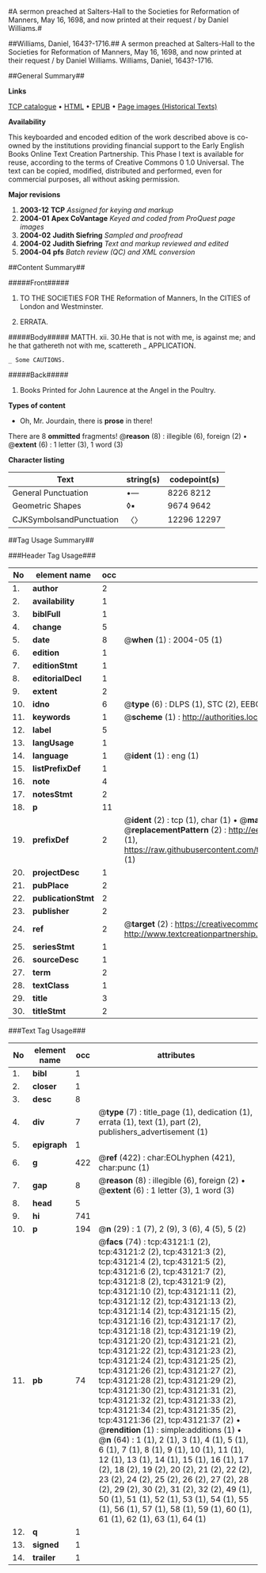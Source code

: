 #A sermon preached at Salters-Hall to the Societies for Reformation of Manners, May 16, 1698, and now printed at their request / by Daniel Williams.#

##Williams, Daniel, 1643?-1716.##
A sermon preached at Salters-Hall to the Societies for Reformation of Manners, May 16, 1698, and now printed at their request / by Daniel Williams.
Williams, Daniel, 1643?-1716.

##General Summary##

**Links**

[TCP catalogue](http://www.ota.ox.ac.uk/tcp/)  • 
[HTML](http://tei.it.ox.ac.uk/tcp/Texts-HTML/free/A66/A66353.html)  • 
[EPUB](http://tei.it.ox.ac.uk/tcp/Texts-EPUB/free/A66/A66353.epub) • 
[Page images (Historical Texts)](https://data.historicaltexts.jisc.ac.uk/view?pubId=eebo-09440537e&pageId=eebo-09440537e-43121-1)

**Availability**

This keyboarded and encoded edition of the
	       work described above is co-owned by the institutions
	       providing financial support to the Early English Books
	       Online Text Creation Partnership. This Phase I text is
	       available for reuse, according to the terms of Creative
	       Commons 0 1.0 Universal. The text can be copied,
	       modified, distributed and performed, even for
	       commercial purposes, all without asking permission.

**Major revisions**

1. __2003-12__ __TCP__ *Assigned for keying and markup*
1. __2004-01__ __Apex CoVantage__ *Keyed and coded from ProQuest page images*
1. __2004-02__ __Judith Siefring__ *Sampled and proofread*
1. __2004-02__ __Judith Siefring__ *Text and markup reviewed and edited*
1. __2004-04__ __pfs__ *Batch review (QC) and XML conversion*

##Content Summary##

#####Front#####

1. TO THE SOCIETIES FOR THE Reformation of Manners, In the CITIES of London and Westminster.

1. ERRATA.

#####Body#####
MATTH. xii. 30.He that is not with me, is against me; and he that gathereth not with me, scattereth 
    _ APPLICATION.

    _ Some CAUTIONS.

#####Back#####

1. Books Printed for John Laurence at the Angel in the Poultry.

**Types of content**

  * Oh, Mr. Jourdain, there is **prose** in there!

There are 8 **ommitted** fragments! 
 @__reason__ (8) : illegible (6), foreign (2)  •  @__extent__ (6) : 1 letter (3), 1 word (3)

**Character listing**


|Text|string(s)|codepoint(s)|
|---|---|---|
|General Punctuation|•—|8226 8212|
|Geometric Shapes|◊▪|9674 9642|
|CJKSymbolsandPunctuation|〈〉|12296 12297|

##Tag Usage Summary##

###Header Tag Usage###

|No|element name|occ|attributes|
|---|---|---|---|
|1.|__author__|2||
|2.|__availability__|1||
|3.|__biblFull__|1||
|4.|__change__|5||
|5.|__date__|8| @__when__ (1) : 2004-05 (1)|
|6.|__edition__|1||
|7.|__editionStmt__|1||
|8.|__editorialDecl__|1||
|9.|__extent__|2||
|10.|__idno__|6| @__type__ (6) : DLPS (1), STC (2), EEBO-CITATION (1), OCLC (1), VID (1)|
|11.|__keywords__|1| @__scheme__ (1) : http://authorities.loc.gov/ (1)|
|12.|__label__|5||
|13.|__langUsage__|1||
|14.|__language__|1| @__ident__ (1) : eng (1)|
|15.|__listPrefixDef__|1||
|16.|__note__|4||
|17.|__notesStmt__|2||
|18.|__p__|11||
|19.|__prefixDef__|2| @__ident__ (2) : tcp (1), char (1)  •  @__matchPattern__ (2) : ([0-9\-]+):([0-9IVX]+) (1), (.+) (1)  •  @__replacementPattern__ (2) : http://eebo.chadwyck.com/downloadtiff?vid=$1&page=$2 (1), https://raw.githubusercontent.com/textcreationpartnership/Texts/master/tcpchars.xml#$1 (1)|
|20.|__projectDesc__|1||
|21.|__pubPlace__|2||
|22.|__publicationStmt__|2||
|23.|__publisher__|2||
|24.|__ref__|2| @__target__ (2) : https://creativecommons.org/publicdomain/zero/1.0/ (1), http://www.textcreationpartnership.org/docs/. (1)|
|25.|__seriesStmt__|1||
|26.|__sourceDesc__|1||
|27.|__term__|2||
|28.|__textClass__|1||
|29.|__title__|3||
|30.|__titleStmt__|2||


###Text Tag Usage###

|No|element name|occ|attributes|
|---|---|---|---|
|1.|__bibl__|1||
|2.|__closer__|1||
|3.|__desc__|8||
|4.|__div__|7| @__type__ (7) : title_page (1), dedication (1), errata (1), text (1), part (2), publishers_advertisement (1)|
|5.|__epigraph__|1||
|6.|__g__|422| @__ref__ (422) : char:EOLhyphen (421), char:punc (1)|
|7.|__gap__|8| @__reason__ (8) : illegible (6), foreign (2)  •  @__extent__ (6) : 1 letter (3), 1 word (3)|
|8.|__head__|5||
|9.|__hi__|741||
|10.|__p__|194| @__n__ (29) : 1 (7), 2 (9), 3 (6), 4 (5), 5 (2)|
|11.|__pb__|74| @__facs__ (74) : tcp:43121:1 (2), tcp:43121:2 (2), tcp:43121:3 (2), tcp:43121:4 (2), tcp:43121:5 (2), tcp:43121:6 (2), tcp:43121:7 (2), tcp:43121:8 (2), tcp:43121:9 (2), tcp:43121:10 (2), tcp:43121:11 (2), tcp:43121:12 (2), tcp:43121:13 (2), tcp:43121:14 (2), tcp:43121:15 (2), tcp:43121:16 (2), tcp:43121:17 (2), tcp:43121:18 (2), tcp:43121:19 (2), tcp:43121:20 (2), tcp:43121:21 (2), tcp:43121:22 (2), tcp:43121:23 (2), tcp:43121:24 (2), tcp:43121:25 (2), tcp:43121:26 (2), tcp:43121:27 (2), tcp:43121:28 (2), tcp:43121:29 (2), tcp:43121:30 (2), tcp:43121:31 (2), tcp:43121:32 (2), tcp:43121:33 (2), tcp:43121:34 (2), tcp:43121:35 (2), tcp:43121:36 (2), tcp:43121:37 (2)  •  @__rendition__ (1) : simple:additions (1)  •  @__n__ (64) : 1 (1), 2 (1), 3 (1), 4 (1), 5 (1), 6 (1), 7 (1), 8 (1), 9 (1), 10 (1), 11 (1), 12 (1), 13 (1), 14 (1), 15 (1), 16 (1), 17 (2), 18 (2), 19 (2), 20 (2), 21 (2), 22 (2), 23 (2), 24 (2), 25 (2), 26 (2), 27 (2), 28 (2), 29 (2), 30 (2), 31 (2), 32 (2), 49 (1), 50 (1), 51 (1), 52 (1), 53 (1), 54 (1), 55 (1), 56 (1), 57 (1), 58 (1), 59 (1), 60 (1), 61 (1), 62 (1), 63 (1), 64 (1)|
|12.|__q__|1||
|13.|__signed__|1||
|14.|__trailer__|1||
